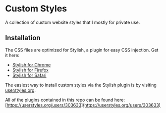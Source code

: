 # Custom Styles
A collection of custom website styles that I mostly for private use.

## Installation
The CSS files are optimized for Stylish, a plugin for easy CSS injection.
Get it here:
 - [Stylish for Chrome](https://chrome.google.com/webstore/detail/stylish/fjnbnpbmkenffdnngjfgmeleoegfcffe?hl=de)
 - [Stylish for Firefox](https://addons.mozilla.org/de/firefox/addon/stylish/)
 - [Stylish for Safari](https://safari-extensions.apple.com/details/?id=com.sobolev.stylish-5555L95H45)
 
 The easiest way to install custom styles via the Stylish plugin is by visiting [userstyles.org](https://userstyles.org).
 
 All of the plugins contained in this repo can be found here: [https://userstyles.org/users/303633](https://userstyles.org/users/303633)
